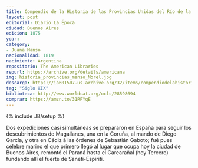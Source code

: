 ```yaml
---
title: Compendio de la Historia de las Provincias Unidas del Río de la Plata
layout: post
editorial: Diario La Época
ciudad: Buenos Aires
edicion: 1875
year:
category:
- Juana Manso
nacionalidad: 1819
nacimiento: Argentina
repositorio: The American Libraries
repurl: https://archive.org/details/americana
img: historia_provincias_manso_Morel.jpg
descarga: https://ia601507.us.archive.org/32/items/compendiodelahistoriadelasprovincias-juanamanso/compendiodelahistoriadelasprovincias-juanamanso.pdf
tag: "Siglo XIX"
biblioteca: http://www.worldcat.org/oclc/28598694
comprar: https://amzn.to/31RPYqE
---
```

{% include JB/setup %}

Dos expediciones casi simultáneas se prepararon en España para seguir los descubrimientos de Magallanes, una en la Coruña, al mando de Diego García, y otra en Cádiz á las órdenes de Sebastián Gaboto; fué pues célebre marino el que primero llegó al lugar que ocupa hoy la ciudad de Buenos Aires, remontó el Paraná hasta el Carearañal (hoy Tercero) fundando allí el fuerte de Saneti-Espiriti.
